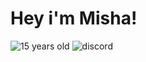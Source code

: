 # Hey i'm Misha!

![15 years old](https://img.shields.io/badge/-15%20years%20old-090909?style=for-the-badge&logo=) ![discord](https://img.shields.io/badge/-w1ndr%231337-7289DA?style=for-the-badge&logo=discord&logoColor=white?logoWidth=30)
